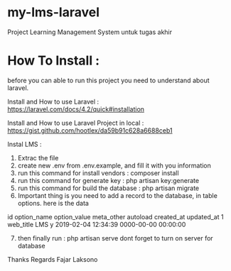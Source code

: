 # my-lms-laravel
Project Learning Management System untuk tugas akhir 

# How To Install :

before you can able to run this project you need to understand about laravel.

Install and How to use Laravel : https://laravel.com/docs/4.2/quick#installation

Install and How to use Laravel Project in local : https://gist.github.com/hootlex/da59b91c628a6688ceb1

Instal LMS : 
1. Extrac the file
2. create new .env from .env.example, and fill it with you information
3. run this command for install vendors : composer install
4. run this command for generate key : php artisan key:generate
5. run this command for build the database : php artisan migrate
6. Important thing is you need to add a record to the database, in table options. here is the data 

id  option_name     option_value    meta_other  autoload    created_at              updated_at
1   web_title       LMS                         y           2019-02-04 12:34:39     0000-00-00 00:00:00

7. then finally run : php artisan serve
dont forget to turn on server for database

Thanks
Regards
Fajar Laksono
